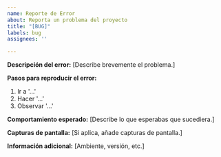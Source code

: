 ```yaml
---
name: Reporte de Error
about: Reporta un problema del proyecto
title: "[BUG]"
labels: bug
assignees: ''

---
```


**Descripción del error:**
[Describe brevemente el problema.]

**Pasos para reproducir el error:**
1. Ir a '...'
2. Hacer '...'
3. Observar '...'

**Comportamiento esperado:**
[Describe lo que esperabas que sucediera.]

**Capturas de pantalla:**
[Si aplica, añade capturas de pantalla.]

**Información adicional:**
[Ambiente, versión, etc.]
